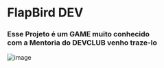 <h1>FlapBird DEV</h1>

<h3>Esse Projeto é um GAME muito conhecido<br>
com a Mentoria do DEVCLUB venho traze-lo</h3>

![image](https://github.com/Alexandre-cussolim/Projeto_Flapbird/assets/138016104/683c7505-c327-40c9-8388-fa7c06ad1974)



